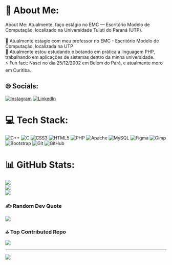 # 💫 About Me:
About Me: Atualmente, faço estágio no EMC — Escritório Modelo de Computação, localizado na Universidade Tuiuti do Paraná (UTP).<br><br>🔭 Atualmente estagio com meu professor no EMC - Escritório Modelo de Computação, localizada na UTP<br>🌱 Atualmente estou estudando e botando em prática a linguagem PHP, trabalhando em aplicações de sistemas dentro da minha universidade.<br>⚡ Fun fact: Nasci no dia 25/12/2002 em Belém do Pará, e atualmente moro em Curitiba.


## 🌐 Socials:
[![Instagram](https://img.shields.io/badge/Instagram-%23E4405F.svg?logo=Instagram&logoColor=white)](https://instagram.com/https://www.instagram.com/joaothomaz_vieira/) [![LinkedIn](https://img.shields.io/badge/LinkedIn-%230077B5.svg?logo=linkedin&logoColor=white)](https://linkedin.com/in/https://www.linkedin.com/in/joão-thomaz-960b95266/?profileId=ACoAAEFQpBgBmVyhz4XDaZYEOCNxzr06bSwEhc4) 

# 💻 Tech Stack:
![C++](https://img.shields.io/badge/c++-%2300599C.svg?style=for-the-badge&logo=c%2B%2B&logoColor=white) ![C](https://img.shields.io/badge/c-%2300599C.svg?style=for-the-badge&logo=c&logoColor=white) ![CSS3](https://img.shields.io/badge/css3-%231572B6.svg?style=for-the-badge&logo=css3&logoColor=white) ![HTML5](https://img.shields.io/badge/html5-%23E34F26.svg?style=for-the-badge&logo=html5&logoColor=white) ![PHP](https://img.shields.io/badge/php-%23777BB4.svg?style=for-the-badge&logo=php&logoColor=white) ![Apache](https://img.shields.io/badge/apache-%23D42029.svg?style=for-the-badge&logo=apache&logoColor=white) ![MySQL](https://img.shields.io/badge/mysql-4479A1.svg?style=for-the-badge&logo=mysql&logoColor=white) ![Figma](https://img.shields.io/badge/figma-%23F24E1E.svg?style=for-the-badge&logo=figma&logoColor=white) ![Gimp](https://img.shields.io/badge/Gimp-657D8B?style=for-the-badge&logo=gimp&logoColor=FFFFFF) ![Bootstrap](https://img.shields.io/badge/bootstrap-%238511FA.svg?style=for-the-badge&logo=bootstrap&logoColor=white) ![Git](https://img.shields.io/badge/git-%23F05033.svg?style=for-the-badge&logo=git&logoColor=white) ![GitHub](https://img.shields.io/badge/github-%23121011.svg?style=for-the-badge&logo=github&logoColor=white)
# 📊 GitHub Stats:
![](https://github-readme-stats.vercel.app/api?username=thomaz2512&theme=blue-green&hide_border=true&include_all_commits=false&count_private=false)<br/>
![](https://github-readme-streak-stats.herokuapp.com/?user=thomaz2512&theme=blue-green&hide_border=true)<br/>
![](https://github-readme-stats.vercel.app/api/top-langs/?username=thomaz2512&theme=blue-green&hide_border=true&include_all_commits=false&count_private=false&layout=compact)

### ✍️ Random Dev Quote
![](https://quotes-github-readme.vercel.app/api?type=horizontal&theme=merko)

### 🔝 Top Contributed Repo
![](https://github-contributor-stats.vercel.app/api?username=thomaz2512&limit=5&theme=cobalt&combine_all_yearly_contributions=true)

---
[![](https://visitcount.itsvg.in/api?id=thomaz2512&icon=5&color=3)](https://visitcount.itsvg.in)

<!-- Proudly created with GPRM ( https://gprm.itsvg.in ) -->
